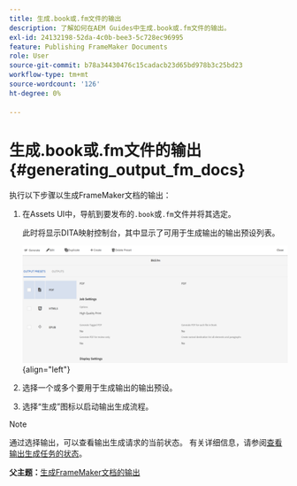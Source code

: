 ```yaml
---
title: 生成.book或.fm文件的输出
description: 了解如何在AEM Guides中生成.book或.fm文件的输出。
exl-id: 24132198-52da-4c0b-bee3-5c728ec96995
feature: Publishing FrameMaker Documents
role: User
source-git-commit: b78a34430476c15cadacb23d65bd978b3c25bd23
workflow-type: tm+mt
source-wordcount: '126'
ht-degree: 0%

---
```


# 生成.book或.fm文件的输出 {#generating_output_fm_docs}

执行以下步骤以生成FrameMaker文档的输出：

1. 在Assets UI中，导航到要发布的`.book`或`.fm`文件并将其选定。

   此时将显示DITA映射控制台，其中显示了可用于生成输出的输出预设列表。

   ![](images/publish-fm-doc.png){align="left"}

1. 选择一个或多个要用于生成输出的输出预设。

1. 选择“生成”图标以启动输出生成流程。


>[!NOTE]
>
> 通过选择输出，可以查看输出生成请求的当前状态。 有关详细信息，请参阅[查看输出生成任务的状态](fm-output-view-status.md)。

**父主题：**&#x200B;[&#x200B;生成FrameMaker文档的输出](fm-output-generatation.md)

